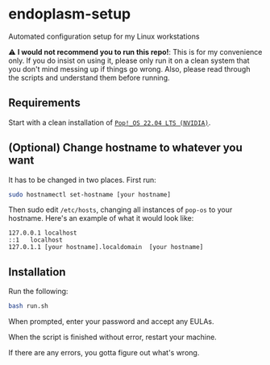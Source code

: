 # endoplasm-setup

Automated configuration setup for my Linux workstations

:warning: **I would not recommend you to run this repo!**: This is for my
convenience only. If you do insist on using it, please only run it on a clean
system that you don't mind messing up if things go wrong. Also, please read
through the scripts and understand them before running.

## Requirements

Start with a clean installation of [`Pop!_OS 22.04 LTS
(NVIDIA)`](https://pop.system76.com/).

## (Optional) Change hostname to whatever you want

It has to be changed in two places. First run:

```bash
sudo hostnamectl set-hostname [your hostname]
```

Then sudo edit `/etc/hosts`, changing all instances of `pop-os` to your hostname.
Here's an example of what it would look like:

```
127.0.0.1 localhost
::1   localhost
127.0.1.1 [your hostname].localdomain  [your hostname]
```

## Installation

Run the following:

```bash
bash run.sh
```

When prompted, enter your password and accept any EULAs.

When the script is finished without error, restart your machine.

If there are any errors, you gotta figure out what's wrong.
